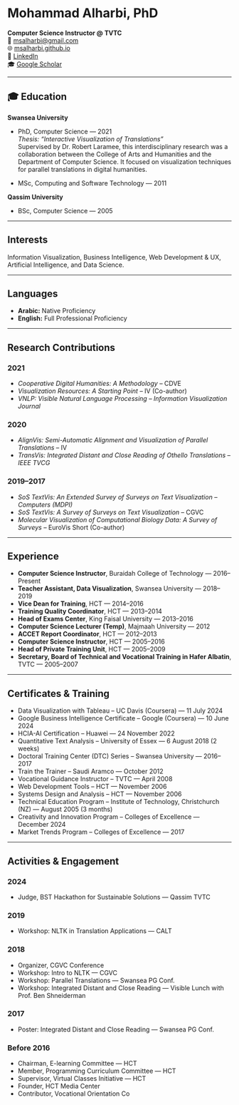 # Mohammad Alharbi, PhD

**Computer Science Instructor @ TVTC**  
📧 [msalharbi@gmail.com](mailto:msalharbi@gmail.com)  
🌐 [msalharbi.github.io](https://msalharbi.github.io)  
🔗 [LinkedIn](https://www.linkedin.com/in/ms-alharbi/)  
🎓 [Google Scholar](https://scholar.google.com/citations?user=kikFxDwAAAAJ&hl=en)

---

## 🎓 Education

**Swansea University**  
- PhD, Computer Science — 2021  
  _Thesis: “Interactive Visualization of Translations”_  
  Supervised by Dr. Robert Laramee, this interdisciplinary research was a collaboration between the College of Arts and Humanities and the Department of Computer Science. It focused on visualization techniques for parallel translations in digital humanities.

- MSc, Computing and Software Technology — 2011

**Qassim University**  
- BSc, Computer Science — 2005

---

## Interests

Information Visualization, Business Intelligence, Web Development & UX, Artificial Intelligence, and Data Science.

---

## Languages

- **Arabic:** Native Proficiency  
- **English:** Full Professional Proficiency

---

## Research Contributions

### 2021
- *Cooperative Digital Humanities: A Methodology* – CDVE  
- *Visualization Resources: A Starting Point* – IV (Co-author)  
- *VNLP: Visible Natural Language Processing* – _Information Visualization Journal_

### 2020
- *AlignVis: Semi-Automatic Alignment and Visualization of Parallel Translations* – IV  
- *TransVis: Integrated Distant and Close Reading of Othello Translations* – _IEEE TVCG_

### 2019–2017
- *SoS TextVis: An Extended Survey of Surveys on Text Visualization* – _Computers (MDPI)_  
- *SoS TextVis: A Survey of Surveys on Text Visualization* – CGVC  
- *Molecular Visualization of Computational Biology Data: A Survey of Surveys* – EuroVis Short (Co-author)

---

## Experience

- **Computer Science Instructor**, Buraidah College of Technology — 2016–Present  
- **Teacher Assistant, Data Visualization**, Swansea University — 2018–2019  
- **Vice Dean for Training**, HCT — 2014–2016  
- **Training Quality Coordinator**, HCT — 2013–2014  
- **Head of Exams Center**, King Faisal University — 2013–2016  
- **Computer Science Lecturer (Temp)**, Majmaah University — 2012  
- **ACCET Report Coordinator**, HCT — 2012–2013  
- **Computer Science Instructor**, HCT — 2005–2016  
- **Head of Private Training Unit**, HCT — 2005–2009  
- **Secretary, Board of Technical and Vocational Training in Hafer Albatin**, TVTC — 2005–2007

---

## Certificates & Training

- Data Visualization with Tableau – UC Davis (Coursera) — 11 July 2024  
- Google Business Intelligence Certificate – Google (Coursera) — 10 June 2024  
- HCIA-AI Certification – Huawei — 24 November 2022  
- Quantitative Text Analysis – University of Essex — 6 August 2018 (2 weeks)  
- Doctoral Training Center (DTC) Series – Swansea University — 2016–2017  
- Train the Trainer – Saudi Aramco — October 2012  
- Vocational Guidance Instructor – TVTC — April 2008  
- Web Development Tools – HCT — November 2006  
- Systems Design and Analysis – HCT — November 2006  
- Technical Education Program – Institute of Technology, Christchurch (NZ) — August 2005 (3 months)  
- Creativity and Innovation Program – Colleges of Excellence — December 2024  
- Market Trends Program – Colleges of Excellence — 2017

---

## Activities & Engagement

### 2024
- Judge, BST Hackathon for Sustainable Solutions — Qassim TVTC

### 2019
- Workshop: NLTK in Translation Applications — CALT

### 2018
- Organizer, CGVC Conference  
- Workshop: Intro to NLTK — CGVC  
- Workshop: Parallel Translations — Swansea PG Conf.  
- Workshop: Integrated Distant and Close Reading — Visible Lunch with Prof. Ben Shneiderman

### 2017
- Poster: Integrated Distant and Close Reading — Swansea PG Conf.

### Before 2016
- Chairman, E-learning Committee — HCT  
- Member, Programming Curriculum Committee — HCT  
- Supervisor, Virtual Classes Initiative — HCT  
- Founder, HCT Media Center  
- Contributor, Vocational Orientation Co

